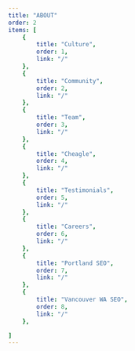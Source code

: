 ```yaml
---
title: "ABOUT"
order: 2
items: [
    {
        title: "Culture",
        order: 1,
        link: "/"
    },
    {
        title: "Community",
        order: 2,
        link: "/"
    },
    {
        title: "Team",
        order: 3,
        link: "/"
    },
    {
        title: "Cheagle",
        order: 4,
        link: "/"
    },
    {
        title: "Testimonials",
        order: 5,
        link: "/"
    },
    {
        title: "Careers",
        order: 6,
        link: "/"
    },
    {
        title: "Portland SEO",
        order: 7,
        link: "/"
    },
    {
        title: "Vancouver WA SEO",
        order: 8,
        link: "/"
    },

]
---
```

